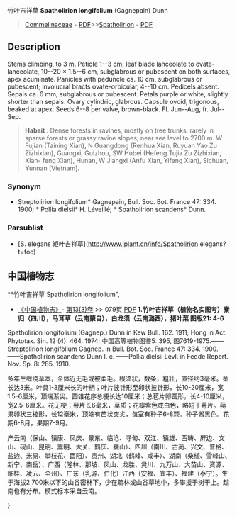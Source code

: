 竹叶吉祥草 **Spatholirion longifolium** (Gagnepain) Dunn

> [Commelinaceae](http://www.iplant.cn/info/Commelinaceae?t=foc) - [PDF](http://www.iplant.cn/foc/pdf/Commelinaceae.pdf)>>[Spatholirion](http://www.iplant.cn/info/Spatholirion?t=foc) - [PDF](http://www.iplant.cn/foc/pdf/Spatholirion.pdf)

## Description

Stems climbing, to 3 m. Petiole 1--3 cm; leaf blade lanceolate to ovate-lanceolate, 10--20 × 1.5--6 cm, subglabrous or pubescent on both surfaces, apex acuminate. Panicles with peduncle ca. 10 cm, subglabrous or pubescent; involucral bracts ovate-orbicular, 4--10 cm. Pedicels absent. Sepals ca. 6 mm, subglabrous or pubescent. Petals purple or white, slightly shorter than sepals. Ovary cylindric, glabrous. Capsule ovoid, trigonous, beaked at apex. Seeds 6--8 per valve, brown-black. Fl. Jun--Aug, fr. Jul--Sep.


> **Habait** : 
> Dense forests in ravines, mostly on tree trunks, rarely in sparse forests or grassy ravine slopes; near sea level to 2700 m. W Fujian (Taining Xian), N Guangdong (Renhua Xian, Ruyuan Yao Zu Zizhixian), Guangxi, Guizhou, SW Hubei (Hefeng Tujia Zu Zizhixian, Xian- feng Xian), Hunan, W Jiangxi (Anfu Xian, Yifeng Xian), Sichuan, Yunnan [Vietnam].

### Synonym
* Streptolirion longifolium* Gagnepain, Bull. Soc. Bot. France 47: 334. 1900; * Pollia dielsii* H. Léveillé; * Spatholirion scandens* Dunn.



### Parsublist

* [S.  elegans  矩叶吉祥草](http://www.iplant.cn/info/Spatholirion elegans?t=foc)

## 中国植物志



**竹叶吉祥草 Spatholirion longifolium",


* [《中国植物志》](http://www.iplant.cn/frps)- [第13(3)卷](http://www.iplant.cn/frps/vol/13(3)) >> 079页 [PDF](http://www.iplant.cn/frps/pdf/13(3)/079.pdf)
**1.竹叶吉祥草（植物名实图考）秦归（四川），马耳草（云南蒙自），白龙须（云南潞西），猪叶菜 图版21: 4-6**

Spatholirion longifolium (Gagnep.) Dunn in Kew Bull. 162. 1911; Hong in Act. Phytotax. Sin. 12 (4): 464. 1974; 中国高等植物图鉴5: 395, 图7619-1975.——Streptolirion longifolium Gagnep. in Bull. Bot. Soc. France 47: 334. 1900. ——Spatholirion scandens Dunn l. c. ——Pollia dielsii Levl. in Fedde Repert. Nov. Sp. 8: 285. 1910.

多年生缠绕草本，全体近无毛或被柔毛。根须状，数条，粗壮，直径约3毫米。茎长达3米。叶具1-3厘米长的叶柄；叶片披针形至卵状披针形，长10-20厘米，宽1.5-6厘米，顶端渐尖。圆锥花序总梗长达10厘米；总苞片卵圆形，长4-10厘米，宽2.5-6厘米。花无梗；萼片长6毫米，草质；花瓣紫色或白色，略短于萼片。蒴果卵状三棱形，长12毫米，顶端有芒状突尖，每室有种子6-8颗。种子酱黑色。花期6-8月，果期7-9月。

产云南（保山、镇康、凤庆、景东、临沧、寻甸、双江、镇雄、西畴、屏边、文山、砚山、昆明、嵩明、大关、鹤庆、巍山）、四川（南川、古蔺、兴文、普格、盐边、米易、攀枝花、酉阳）、贵州、湖北（鹤峰、咸丰）、湖南（桑植、雪峰山、新宁、南岳）、广西（隆林、那坡、凤山、龙胜、灵川、九万山、大苗山、资源、临桂、凌云、全州）、广东（乳源、仁化）江西（安福、宜丰）、福建（泰宁）。生于海拔2 700米以下的山谷密林下，少在疏林或山谷草地中，多攀援于树干上。越南也有分布。模式标本采自云南。



}